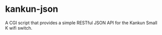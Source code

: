 kankun-json
===========

A CGI script that provides a simple RESTful JSON API for the Kankun Small K wifi switch.
